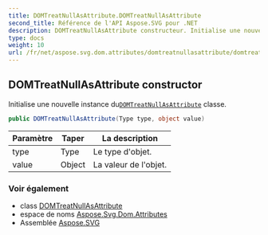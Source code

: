 ```yaml
---
title: DOMTreatNullAsAttribute.DOMTreatNullAsAttribute
second_title: Référence de l'API Aspose.SVG pour .NET
description: DOMTreatNullAsAttribute constructeur. Initialise une nouvelle instance duDOMTreatNullAsAttribute classe.
type: docs
weight: 10
url: /fr/net/aspose.svg.dom.attributes/domtreatnullasattribute/domtreatnullasattribute/
---
```

## DOMTreatNullAsAttribute constructor

Initialise une nouvelle instance du[`DOMTreatNullAsAttribute`](../) classe.

```csharp
public DOMTreatNullAsAttribute(Type type, object value)
```

| Paramètre | Taper | La description |
| --- | --- | --- |
| type | Type | Le type d'objet. |
| value | Object | La valeur de l'objet. |

### Voir également

* class [DOMTreatNullAsAttribute](../)
* espace de noms [Aspose.Svg.Dom.Attributes](../../domtreatnullasattribute/)
* Assemblée [Aspose.SVG](../../../)


